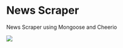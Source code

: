 # News Scraper
News Scraper using Mongoose and Cheerio

<img src="https://media.giphy.com/media/xUNemVaUZFSgHxvQXK/giphy.gif">

